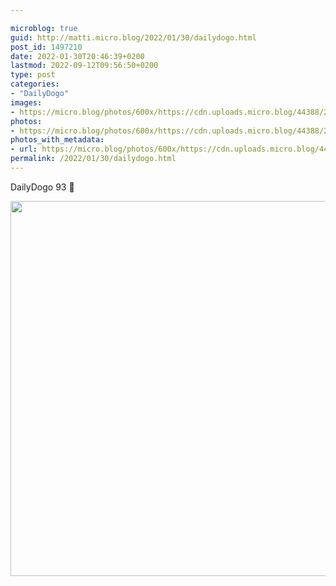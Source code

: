 ```yaml
---

microblog: true
guid: http://matti.micro.blog/2022/01/30/dailydogo.html
post_id: 1497210
date: 2022-01-30T20:46:39+0200
lastmod: 2022-09-12T09:56:50+0200
type: post
categories:
- "DailyDogo"
images:
- https://micro.blog/photos/600x/https://cdn.uploads.micro.blog/44388/2022/c0b00ddfef.jpg
photos:
- https://micro.blog/photos/600x/https://cdn.uploads.micro.blog/44388/2022/c0b00ddfef.jpg
photos_with_metadata:
- url: https://micro.blog/photos/600x/https://cdn.uploads.micro.blog/44388/2022/c0b00ddfef.jpg
permalink: /2022/01/30/dailydogo.html
---
```

DailyDogo 93 🐶

<img src="/media/uploads/2022/c0b00ddfef.jpg" width="600" height="600" alt="" />
